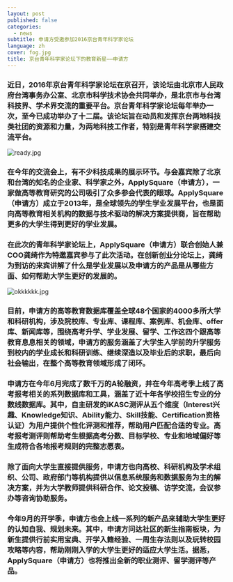 ```yaml
---
layout: post
published: false
categories:
  - news
subtitle: 申请方受邀参加2016京台青年科学家论坛
language: zh
cover: fog.jpg
title: 京台青年科学家论坛下的教育新星——申请方
---
```

### 近日，2016年京台青年科学家论坛在京召开，该论坛由北京市人民政府台湾事务办公室、北京市科学技术协会共同举办，是北京市与台湾科技界、学术界交流的重要平台。京台青年科学家论坛每年举办一次，至今已成功举办了十二届。该论坛旨在动员和发挥京台两地科技类社团的资源和力量，为两地科技工作者，特别是青年科学家搭建交流平台。

![ready.jpg]({{site.baseurl}}/image/ready.jpg)

### 在今年的交流会上，有不少科技成果的展示环节。与会嘉宾除了北京和台湾的知名的企业家、科学家之外，ApplySquare（申请方），一家做高等教育研究的公司吸引了众多参会代表的眼球。ApplySquare（申请方）成立于2013年，是全球领先的学生学业发展平台，也是面向高等教育相关机构的数据与技术驱动的解决方案提供商，旨在帮助更多的大学生得到更好的学业发展。

### 在此次的青年科学家论坛上，ApplySquare（申请方）联合创始人兼COO龚绮作为特邀嘉宾参与了此次活动。在创新创业分论坛上，龚绮为到访的来宾讲解了什么是学业发展以及申请方的产品是从哪些方面、如何帮助大学生更好的发展的。
![okkkkkk.jpg]({{site.baseurl}}/image/okkkkkk.jpg)

### 目前，申请方的高等教育数据库覆盖全球48个国家的4000多所大学和科研机构，涉及院校库、专业库、课程库、案例库、机会库、offer库、新闻库等，围绕高考升学、学业发展、留学、工作这四个跟高等教育息息相关的领域，申请方的服务涵盖了大学生入学前的升学服务到校内的学业成长和科研训练、继续深造以及毕业后的求职，最后向社会输出，在整个高等教育领域形成了闭环。

### 申请方在今年6月完成了数千万的A轮融资，并在今年高考季上线了高考报考相关的系列数据库和工具，涵盖了近十年各学校招生专业的分数线数据库。其中，自主研发的iKASC测评从五个维度（Interest兴趣、Knowledge知识、Ability能力、Skill技能、Certification资格认证）为用户提供个性化评测和推荐，帮助用户匹配合适的专业。高考报考测评则帮助考生根据高考分数、目标学校、专业和地域偏好等生成符合各地报考规则的完整志愿表。

### 除了面向大学生直接提供服务，申请方也向高校、科研机构及学术组织、公司、政府部门等机构提供以信息系统服务和数据服务为主的解决方案，并为大学教师提供科研合作、论文投稿、访学交流，会议参办等咨询协助服务。

### 今年9月的开学季，申请方也会上线一系列的新产品来辅助大学生更好的认知自我、规划未来。其中，申请方问达社区的新生指南板块，为新生提供行前实用宝典、开学入籍经验、一周生存法则以及玩转校园攻略等内容，帮助刚刚入学的大学生更好的适应大学生活。据悉，ApplySquare（申请方）也将推出全新的职业测评、留学测评等产品。